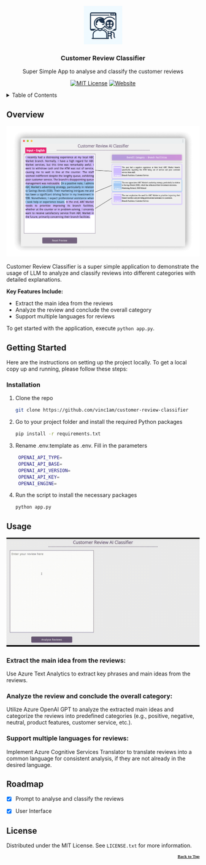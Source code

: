 <!-- HEADER -->
<a id="readme-top"></a>

<br />
<div align="center">
  <a href="https://github.com/vinc1am/customer-review-classifier">
    <img src="img/icon.png" alt="Logo" width="100" height="100">
  </a>

  <h3 align="center">Customer Review Classifier</h3>

  <p align="center">
    Super Simple App to analyse and classify the customer reviews
    <br />
  </p>

  [![MIT License][license-shield]][license-url]
  [![Website][website-shield]][website-url]

</div>

<details>
  <summary>Table of Contents</summary>
  <ol>
    <li><a href="#about-the-project">Overview</a></li>
    <li><a href="#getting-started">Installation</a></li>
    <li><a href="#usage">Usage</a></li>
    <li><a href="#roadmap">Roadmap</a></li>
    <li><a href="#license">License</a></li>
  </ol>
</details>



<!-- Overview -->
## Overview

![Product Name Screen Shot](img/pj05-img02.png)

Customer Review Classifier is a super simple application to demonstrate the usage of LLM to analyze and classify reviews into different categories with detailed explanations.

**Key Features Include:**

* Extract the main idea from the reviews
* Analyze the review and conclude the overall category
* Support multiple languages for reviews

To get started with the application, execute `python app.py`.



<!-- GETTING STARTED -->
## Getting Started

Here are the instructions on setting up the project locally. To get a local copy up and running, please follow these steps:

### Installation

1. Clone the repo
   ```sh
   git clone https://github.com/vinc1am/customer-review-classifier
   ```
2. Go to your project folder and install the required Python packages
   ```sh
   pip install -r requirements.txt
   ```
3. Rename .env.template as .env. Fill in the parameters
   ```sh
    OPENAI_API_TYPE=
    OPENAI_API_BASE=
    OPENAI_API_VERSION=
    OPENAI_API_KEY=
    OPENAI_ENGINE=
   ```
4. Run the script to install the necessary packages
   ```sh
   python app.py
   ```




<!-- USAGE EXAMPLES -->
## Usage

![PJ Gif](img/gif_1.gif)

### Extract the main idea from the reviews:
Use Azure Text Analytics to extract key phrases and main ideas from the reviews.

### Analyze the review and conclude the overall category:
Utilize Azure OpenAI GPT to analyze the extracted main ideas and categorize the reviews into predefined categories (e.g., positive, negative, neutral, product features, customer service, etc.).

### Support multiple languages for reviews:
Implement Azure Cognitive Services Translator to translate reviews into a common language for consistent analysis, if they are not already in the desired language.


<!-- ROADMAP -->
## Roadmap

- [x] Prompt to analyse and classify the reviews
- [x] User Interface


<!-- LICENSE -->
## License

Distributed under the MIT License. See `LICENSE.txt` for more information.




<p align="right" style="font-family:verdana;font-size:80%;color:blue"><b><a href="#readme-top" >Back to Top</a></b></p>



<!-- MARKDOWN LINKS & IMAGES -->
[license-shield]: https://img.shields.io/badge/License-MIT-yellow.svg
[license-url]: https://opensource.org/licenses/MIT
[website-shield]: https://img.shields.io/badge/Website-blue.svg
[website-url]: https://www.vinc1am.com/gallery.html#featured
[linkedin-shield]: https://img.shields.io/badge/LinkedIn-blue.svg
[linkedin-url]: https://www.linkedin.com/in/vinc1am/

